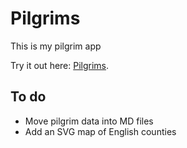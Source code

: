 # Pilgrims

This is my pilgrim app

Try it out here: [Pilgrims](https://samgulley.github.io/Pilgrims/).

## To do
- Move pilgrim data into MD files
- Add an SVG map of English counties

